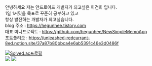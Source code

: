 안녕하세요 저는 안드로이드 개발자가 되고싶은 이건희 입니다.  
1일 1커밋을 목표로 꾸준히 공부하고 있고  
항상 발전하는 개발자가 되고싶습니다.  
blog 주소 : https://hegunhee.tistory.com  
대표 미니프로젝트 : https://github.com/hegunhee/NewSimpleMemoApp  
포트폴리오 : https://unleashed-redcurrant-8ed.notion.site/37a87b80bbca4e6ab5391c46e3d0486f  
  
[![Solved.ac프로필](http://mazassumnida.wtf/api/generate_badge?boj=leech9876)](https://solved.ac/leech9876)  
<img src="https://img.shields.io/badge/Android-3DDC84?style=for-the-badge&logo=Android&logoColor=white">
<img src="https://img.shields.io/badge/Kotlin-7F52FF?style=for-the-badge&logo=Kotlin&logoColor=white">



